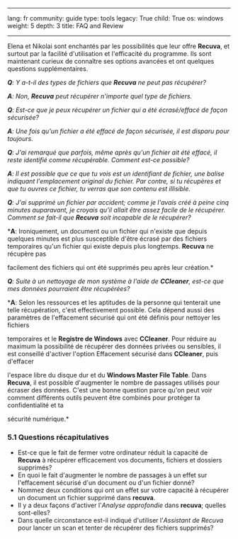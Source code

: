 

---

lang: fr
community: guide
type: tools
legacy: True
child: True
os: windows
weight: 5
depth: 3
title: FAQ and Review

---

Elena et Nikolai sont enchantés par les possibilités que leur offre **Recuva**, et surtout par la facilité d'utilisation et l'efficacité du programme. Ils sont maintenant curieux de connaître ses options avancées et ont quelques questions supplémentaires.

<div class="background" markdown="1">

***Q**: Y a-t-il des types de fichiers que **Recuva** ne peut pas récupérer?*

***A**: Non, **Recuva** peut récupérer n'importe quel type de fichiers.*

***Q**: Est-ce que je peux récupérer un fichier qui a été écrasé/effacé de façon sécurisée?*

***A**: Une fois qu'un fichier a été effacé de façon sécurisée, il est disparu pour toujours.*

***Q**: J'ai remarqué que parfois, même après qu'un fichier ait été effacé, il reste identifié comme récupérable. Comment est-ce possible?*

***A**: Il est possible que ce que tu vois est un identifiant de fichier, une balise indiquant l'emplacement original du fichier. Par contre, si tu récupères et que tu ouvres ce fichier, tu verras que son contenu est illisible.*

***Q**: J'ai supprimé un fichier par accident; comme je l'avais créé à peine cinq minutes auparavant, je croyais qu'il allait être assez facile de le récupérer. Comment se fait-il que **Recuva** soit incapable de le récupérer?*

***A**: Ironiquement, un document ou un fichier qui n'existe que depuis quelques minutes est plus susceptible d'être écrasé par des fichiers temporaires qu'un fichier qui existe depuis plus longtemps. **Recuva** ne récupère pas 

facilement des fichiers qui ont été supprimés peu après leur création.*  

***Q**: Suite à un nettoyage de mon système à l'aide de **CCleaner**, est-ce que mes données pourraient être récupérées?*

***A**: Selon les ressources et les aptitudes de la personne qui tenterait une telle récupération, c'est effectivement possible. Cela dépend aussi des paramètres de l'effacement sécurisé qui ont été définis pour nettoyer les fichiers 

temporaires et le **Registre de Windows** avec **CCleaner**. Pour réduire au maximum la possibilité de récupérer des données privées ou sensibles, il est conseillé d'activer l'option Effacement sécurisé dans **CCleaner**, puis d'effacer 

l'espace libre du disque dur et du **Windows Master File Table**.
Dans **Recuva**, il est possible d'augmenter le nombre de passages utilisés pour écraser des données. C'est une bonne question parce qu'on peut voir comment différents outils peuvent être combinés pour protéger ta confidentialité et ta 

sécurité numérique.*

</div>

### 5.1 Questions récapitulatives ###

- Est-ce que le fait de fermer votre ordinateur réduit la capacité de **Recuva** à récupérer efficacement vos documents, fichiers et dossiers supprimés?
- En quoi le fait d'augmenter le nombre de passages à un effet sur l'effacement sécurisé d'un document ou d'un fichier donné?
- Nommez deux conditions qui ont un effet sur votre capacité à récupérer un document un fichier supprimé dans **recuva**.
- Il y a deux façons d'activer l'*Analyse approfondie* dans **recuva**; quelles sont-elles?
- Dans quelle circonstance est-il indiqué d'utiliser l'*Assistant de Recuva* pour lancer un scan et tenter de récupérer des fichiers supprimés?

